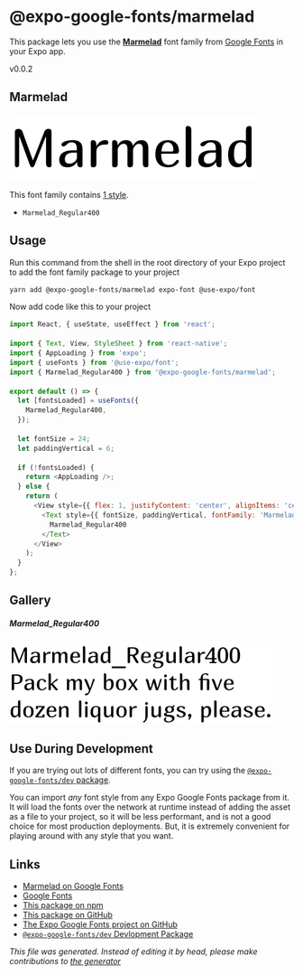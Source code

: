 # @expo-google-fonts/marmelad

This package lets you use the [**Marmelad**](https://fonts.google.com/specimen/Marmelad) font family from [Google Fonts](https://fonts.google.com/) in your Expo app.

v0.0.2

## Marmelad

![Marmelad](./font-family.png)

This font family contains [1 style](#gallery).

- `Marmelad_Regular400`

## Usage

Run this command from the shell in the root directory of your Expo project to add the font family package to your project
```sh
yarn add @expo-google-fonts/marmelad expo-font @use-expo/font
```

Now add code like this to your project
```js
import React, { useState, useEffect } from 'react';

import { Text, View, StyleSheet } from 'react-native';
import { AppLoading } from 'expo';
import { useFonts } from '@use-expo/font';
import { Marmelad_Regular400 } from '@expo-google-fonts/marmelad';

export default () => {
  let [fontsLoaded] = useFonts({
    Marmelad_Regular400,
  });

  let fontSize = 24;
  let paddingVertical = 6;

  if (!fontsLoaded) {
    return <AppLoading />;
  } else {
    return (
      <View style={{ flex: 1, justifyContent: 'center', alignItems: 'center' }}>
        <Text style={{ fontSize, paddingVertical, fontFamily: 'Marmelad_Regular400' }}>
          Marmelad_Regular400
        </Text>
      </View>
    );
  }
};

```

## Gallery

##### Marmelad_Regular400
![Marmelad_Regular400](./9d26c08790a329b7df0bf3cd14c6102856d22040c14545f72c05a2f1f47633d6.ttf.png)


## Use During Development

If you are trying out lots of different fonts, you can try using the [`@expo-google-fonts/dev` package](https://www.npmjs.com/package/@expo-google-fonts/dev).

You can import *any* font style from any Expo Google Fonts package from it. It will load the fonts
over the network at runtime instead of adding the asset as a file to your project, so it will be 
less performant, and is not a good choice for most production deployments. But, it is extremely convenient
for playing around with any style that you want.

## Links

- [Marmelad on Google Fonts](https://fonts.google.com/specimen/Marmelad)
- [Google Fonts](https://fonts.google.com/)
- [This package on npm](https://www.npmjs.com/package/@expo-google-fonts/marmelad)
- [This package on GitHub](https://github.com/expo/google-fonts/tree/master/font-packages/marmelad)
- [The Expo Google Fonts project on GitHub](https://github.com/expo/google-fonts)
- [`@expo-google-fonts/dev` Devlopment Package](https://github.com/expo/google-fonts/tree/master/font-packages/dev)


*This file was generated. Instead of editing it by head, please make contributions to [the generator](https://github.com/expo/google-fonts/tree/master/packages/generator)*
